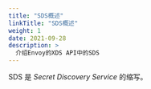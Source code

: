 ```yaml
---
title: "SDS概述"
linkTitle: "SDS概述"
weight: 1
date: 2021-09-28
description: >
  介绍Envoy的XDS API中的SDS
---
```




SDS 是 *Secret Discovery Service* 的缩写。